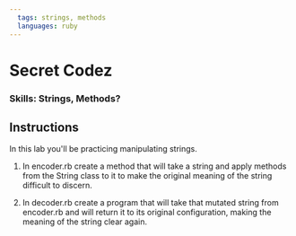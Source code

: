 ```yaml
---
  tags: strings, methods
  languages: ruby
---
```


# Secret Codez

### Skills: Strings, Methods?

## Instructions

In this lab you'll be practicing manipulating strings.

1. In encoder.rb create a method that will take a string and apply methods from the String class to it to make the original meaning of the string difficult to discern.
 
2. In decoder.rb create a program that will take that mutated string from encoder.rb and will return it to its original configuration, making the meaning of the string clear again.
